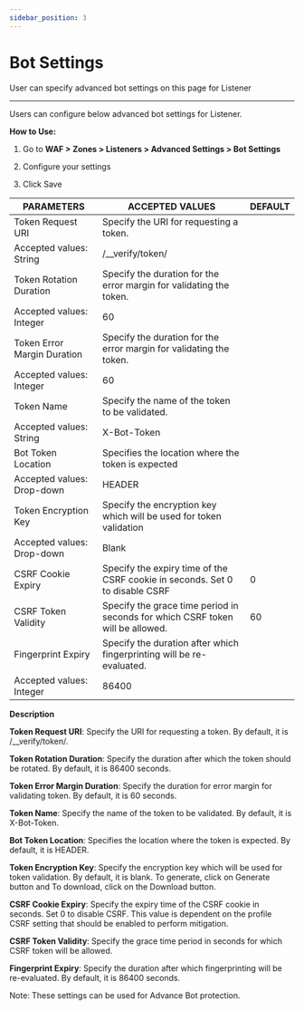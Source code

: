 ```yaml
---
sidebar_position: 3
---
```

# Bot Settings

User can specify advanced bot settings on this page for Listener

---

Users can configure below advanced bot settings for Listener.

**How to Use:**

1. Go to **WAF > Zones > Listeners > Advanced Settings > Bot Settings**

2. Configure your settings

3. Click Save

| PARAMETERS                  | ACCEPTED VALUES                                                                                | DEFAULT          |
|-----------------------------|------------------------------------------------------------------------------------------------|------------------|
| Token Request URI           | Specify the URI for requesting a token.
Accepted values: String                                | /__verify/token/ |
| Token Rotation Duration     | Specify the duration for the error margin for validating the token.
Accepted values: Integer   | 60               |
| Token Error Margin Duration | Specify the duration for the error margin for validating the token.
Accepted values: Integer   | 60               |
| Token Name                  | Specify the name of the token to be validated.
Accepted values: String                         | X-Bot-Token      |
| Bot Token Location          | Specifies the location where the token is expected
Accepted values: Drop-down                  | HEADER           |
| Token Encryption Key        | Specify the encryption key which will be used for token validation
Accepted values: Drop-down  | Blank            |
| CSRF Cookie Expiry          | Specify the expiry time of the CSRF cookie in seconds. Set 0 to disable CSRF                   | 0                |
| CSRF Token Validity         | Specify the grace time period in seconds for which CSRF token will be allowed.                 | 60               |
| Fingerprint Expiry          | Specify the duration after which fingerprinting will be re-evaluated.
Accepted values: Integer | 86400            |

**Description**

**Token Request URI**: Specify the URI for requesting a token. By default, it is /__verify/token/.

**Token Rotation Duration**: Specify the duration after which the token should be rotated. By default, it is 86400 seconds.

**Token Error Margin Duration**: Specify the duration for error margin for validating token. By default, it is 60 seconds.

**Token Name**: Specify the name of the token to be validated. By default, it is X-Bot-Token.

**Bot Token Location**: Specifies the location where the token is expected. By default, it is HEADER.

**Token Encryption Key**: Specify the encryption key which will be used for token validation. By default, it is blank. To generate, click on Generate button and To download, click on the Download button.

**CSRF Cookie Expiry**: Specify the expiry time of the CSRF cookie in seconds. Set 0 to disable CSRF. This value is dependent on the profile CSRF setting that should be enabled to perform mitigation.

**CSRF Token Validity**: Specify the grace time period in seconds for which CSRF token will be allowed.

**Fingerprint Expiry**: Specify the duration after which fingerprinting will be re-evaluated. By default, it is 86400 seconds.

Note: These settings can be used for Advance Bot protection.